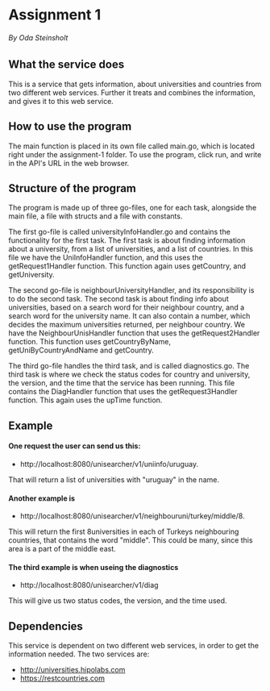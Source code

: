 # Assignment 1
###### By Oda Steinsholt

## What the service does
This is a service that gets information, about universities 
and countries from two different web services. Further it 
treats and combines the information, and gives it to this 
web service. 

## How to use the program
The main function is placed in its own file called main.go, 
which is located right under the assignment-1 folder. To use 
the program, click run, and write in the API's URL in the web 
browser. 

## Structure of the program
The program is made up of three go-files, one for each task, 
alongside the main file, a file with structs and a file with
constants. 

The first go-file is called universityInfoHandler.go and 
contains the functionality for the first task. The first task is 
about finding information about a university, from a list of 
universities, and a list of countries. In this file we have the 
UniInfoHandler function, and this uses the getRequest1Handler 
function. This function again uses getCountry, and getUniversity.

The second go-file is neighbourUniversityHandler, and its 
responsibility is to do the second task. The second task is 
about finding info about universities, based on a search word 
for their neighbour country, and a search word for the 
university name. It can also contain a number, which decides the 
maximum universities returned, per neighbour country. We have the 
NeighbourUnisHandler function that uses the getRequest2Handler
function. This function uses getCountryByName, 
getUniByCountryAndName and getCountry.

The third go-file handles the third task, and is called 
diagnostics.go. The third task is where we check the status 
codes for country and university, the version, and the time 
that the service has been running. This file contains the 
DiagHandler function that uses the getRequest3Handler function. 
This again uses the upTime function.

## Example 
#### One request the user can send us this: 
* http://localhost:8080/unisearcher/v1/uniinfo/uruguay. 

That will return a list of universities with "uruguay" in 
the name. 

#### Another example is
* http://localhost:8080/unisearcher/v1/neighbouruni/turkey/middle/8.

This will return the first 8universities in each of Turkeys 
neighbouring countries, that contains the word "middle". This 
could be many, since this area is a part of the middle east.

#### The third example is when useing the diagnostics
* http://localhost:8080/unisearcher/v1/diag

This will give us two status codes, the version, and the time used.

## Dependencies
This service is dependent on two different web services, in 
order to get the information needed. The two services are:
* http://universities.hipolabs.com
* https://restcountries.com
